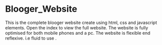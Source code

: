 # Blooger_Website
This is the complete blooger website create using html, css and javascript elements.
Open the index to view the full website. 
The website is fully optimised for both mobile phones and a pc.
The website is flexible end reflexive. i.e fluid to use .

